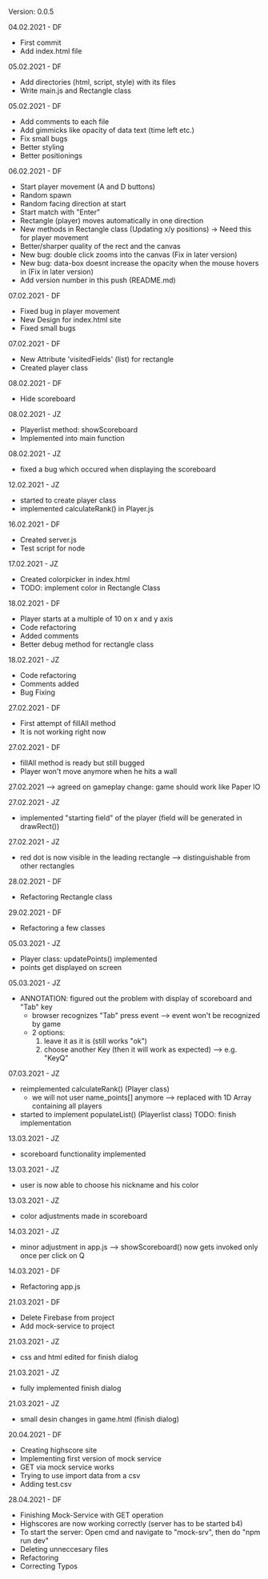 Version: 0.0.5

04.02.2021 - DF
- First commit
- Add index.html file

05.02.2021 - DF
- Add directories (html, script, style) with its files
- Write main.js and Rectangle class

05.02.2021 - DF
- Add comments to each file
- Add gimmicks like opacity of data text (time left etc.)
- Fix small bugs
- Better styling
- Better positionings

06.02.2021 - DF
- Start player movement (A and D buttons)
- Random spawn
- Random facing direction at start
- Start match with "Enter"
- Rectangle (player) moves automatically in one direction
- New methods in Rectangle class (Updating x/y positions) -> Need this for player movement
- Better/sharper quality of the rect and the canvas
- New bug: double click zooms into the canvas (Fix in later version)
- New bug: data-box doesnt increase the opacity when the mouse hovers in (Fix in later version)
- Add version number in this push (README.md)

07.02.2021 - DF
- Fixed bug in player movement
- New Design for index.html site
- Fixed small bugs

07.02.2021 - DF
- New Attribute 'visitedFields' (list) for rectangle
- Created player class

08.02.2021 - DF
- Hide scoreboard

08.02.2021 - JZ
- Playerlist method: showScoreboard
- Implemented into main function

08.02.2021 - JZ
- fixed a bug which occured when displaying the scoreboard

12.02.2021 - JZ
- started to create player class
- implemented calculateRank() in Player.js

16.02.2021 - DF
- Created server.js
- Test script for node

17.02.2021 - JZ
- Created colorpicker in index.html 
- TODO: implement color in Rectangle Class

18.02.2021 - DF
- Player starts at a multiple of 10 on x and y axis
- Code refactoring
- Added comments
- Better debug method for rectangle class

18.02.2021 - JZ
- Code refactoring 
- Comments added 
- Bug Fixing 

27.02.2021 - DF
- First attempt of fillAll method
- It is not working right now

27.02.2021 - DF
- fillAll method is ready but still bugged
- Player won't move anymore when he hits a wall

27.02.2021 --> agreed on gameplay change: game should work like Paper IO 

27.02.2021 - JZ
- implemented "starting field" of the player (field will be generated in drawRect())

27.02.2021 - JZ
- red dot is now visible in the leading rectangle
  --> distinguishable from other rectangles

28.02.2021 - DF
- Refactoring Rectangle class

29.02.2021 - DF
- Refactoring a few classes

05.03.2021 - JZ
- Player class: updatePoints() implemented
- points get displayed on screen

05.03.2021 - JZ
- ANNOTATION: figured out the problem with display of scoreboard and "Tab" key
  - browser recognizes "Tab" press event --> event won't be recognized by game
  - 2 options: 
      1) leave it as it is (still works "ok")
      2) choose another Key (then it will work as expected) --> e.g. "KeyQ"

07.03.2021 - JZ
- reimplemented calculateRank() (Player class)
  - we will not user name_points[] anymore --> replaced with 1D Array containing all players
- started to implement populateList() (Playerlist class) TODO: finish implementation 

13.03.2021 - JZ
- scoreboard functionality implemented 

13.03.2021 - JZ
- user is now able to choose his nickname and his color 

13.03.2021 - JZ
- color adjustments made in scoreboard

14.03.2021 - JZ 
- minor adjustment in app.js
  --> showScoreboard() now gets invoked only once per click on Q

14.03.2021 - DF
- Refactoring app.js

21.03.2021 - DF
- Delete Firebase from project
- Add mock-service to project

21.03.2021 - JZ
- css and html edited for finish dialog

21.03.2021 - JZ
- fully implemented finish dialog

21.03.2021 - JZ
- small desin changes in game.html (finish dialog)

20.04.2021 - DF
- Creating highscore site
- Implementing first version of mock service
- GET via mock service works
- Trying to use import data from a csv
- Adding test.csv

28.04.2021 - DF
- Finishing Mock-Service with GET operation
- Highscores are now working correctly (server has to be started b4)
- To start the server: Open cmd and navigate to "mock-srv", then do "npm run dev"
- Deleting unneccesary files
- Refactoring
- Correcting Typos

